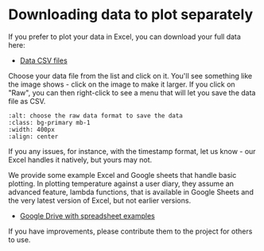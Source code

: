 # Downloading data to plot separately

If you prefer to plot your data in Excel, you can download your full data here:

- [Data CSV files](https://github.com/JeanCarletta/HeatHack-Data/tree/main/deviceData)

Choose your data file from the list and click on it.  You'll see something like the image shows - click on the image to make it larger.  If you click on "Raw", you can then right-click to see a menu that will let you save the data file as CSV.

```{image} ./download-data.png
:alt: choose the raw data format to save the data
:class: bg-primary mb-1
:width: 400px
:align: center
```

If you any issues, for instance, with the timestamp format, let us know - our Excel handles it natively, but yours may not.

We provide some example Excel and Google sheets that handle basic plotting.  In plotting temperature against a user diary, they assume an advanced feature, lambda functions, that is available in Google Sheets and the very latest version of Excel, but not earlier versions.   

- [Google Drive with spreadsheet examples](https://drive.google.com/drive/folders/10cTLqWCWpXP3KaKjMbCc8UiKcxjmF9Ng?usp=share_link)

If you have improvements, please contribute them to the project for others to use.